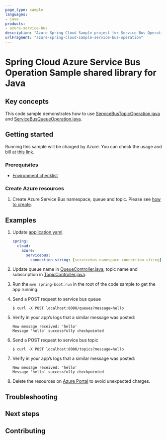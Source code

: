 ```yaml
---
page_type: sample
languages:
- java
products:
- azure-service-bus
description: "Azure Spring Cloud Sample project for Service Bus Operation client library"
urlFragment: "azure-spring-cloud-sample-service-bus-operation"
---
```


# Spring Cloud Azure Service Bus Operation Sample shared library for Java

## Key concepts

This code sample demonstrates how to use 
[ServiceBusTopicOperation.java][servicebus-topic-operation] and
[ServiceBusQueueOperation.java][servicebus-queue-operation].

## Getting started

Running this sample will be charged by Azure. You can check the usage and bill at 
[this link][azure-account].

### Prerequisites
- [Environment checklist][environment_checklist]

### Create Azure resources

1.  Create Azure Service Bus namespace, queue and topic.
    Please see [how to create][create-service-bus].

## Examples

1. Update [application.yaml][application.yaml].
    ```yaml
    spring:
      cloud:
        azure:
          servicebus:
            connection-string: [servicebus-namespace-connection-string]
    ```
1.  Update queue name in [QueueController.java][queue-controller], 
    topic name and subscription in [TopicController.java][topic-controller].


1.  Run the `mvn spring-boot:run` in the root of the code sample to get the app running.

1.  Send a POST request to service bus queue

        $ curl -X POST localhost:8080/queues?message=hello

1.  Verify in your app’s logs that a similar message was posted:

        New message received: 'hello'
        Message 'hello' successfully checkpointed

1.  Send a POST request to service bus topic

        $ curl -X POST localhost:8080/topics?message=hello

1.  Verify in your app’s logs that a similar message was posted:

        New message received: 'hello'
        Message 'hello' successfully checkpointed        

1.  Delete the resources on [Azure Portal][azure-portal] to avoid unexpected charges.

## Troubleshooting

## Next steps

## Contributing


<!-- LINKS -->

[azure-account]: https://azure.microsoft.com/account/
[azure-portal]: https://ms.portal.azure.com/
[create-service-bus]: https://docs.microsoft.com/azure/service-bus-messaging/service-bus-create-namespace-portal
[queue-controller]: https://github.com/Azure-Samples/azure-spring-boot-samples/blob/main/servicebus/azure-spring-cloud-sample-servicebus-operation/src/main/java/com/azure/spring/sample/servicebus/operation/QueueController.java 
[topic-controller]: https://github.com/Azure-Samples/azure-spring-boot-samples/blob/main/servicebus/azure-spring-cloud-sample-servicebus-operation/src/main/java/com/azure/spring/sample/servicebus/operation/TopicController.java 
[environment_checklist]: https://github.com/Azure-Samples/azure-spring-boot-samples/blob/main/ENVIRONMENT_CHECKLIST.md#ready-to-run-checklist
[servicebus-queue-operation]: https://github.com/Azure/azure-sdk-for-java/blob/azure-spring-boot_3.6.0/sdk/spring/azure-spring-integration-servicebus/src/main/java/com/azure/spring/integration/servicebus/queue/ServiceBusQueueOperation.java
[servicebus-topic-operation]: https://github.com/Azure/azure-sdk-for-java/blob/azure-spring-boot_3.6.0/sdk/spring/azure-spring-integration-servicebus/src/main/java/com/azure/spring/integration/servicebus/topic/ServiceBusTopicOperation.java
[application.yaml]: https://github.com/Azure-Samples/azure-spring-boot-samples/blob/main/servicebus/azure-spring-cloud-sample-servicebus-operation/src/main/resources/application.yaml
